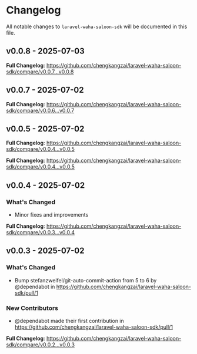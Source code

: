 # Changelog

All notable changes to `laravel-waha-saloon-sdk` will be documented in this file.

## v0.0.8 - 2025-07-03

**Full Changelog**: https://github.com/chengkangzai/laravel-waha-saloon-sdk/compare/v0.0.7...v0.0.8

## v0.0.7 - 2025-07-02

**Full Changelog**: https://github.com/chengkangzai/laravel-waha-saloon-sdk/compare/v0.0.6...v0.0.7

## v0.0.5 - 2025-07-02

**Full Changelog**: https://github.com/chengkangzai/laravel-waha-saloon-sdk/compare/v0.0.4...v0.0.5

**Full Changelog**: https://github.com/chengkangzai/laravel-waha-saloon-sdk/compare/v0.0.4...v0.0.5

## v0.0.4 - 2025-07-02

### What's Changed

- Minor fixes and improvements

**Full Changelog**: https://github.com/chengkangzai/laravel-waha-saloon-sdk/compare/v0.0.3...v0.0.4

## v0.0.3 - 2025-07-02

### What's Changed

* Bump stefanzweifel/git-auto-commit-action from 5 to 6 by @dependabot in https://github.com/chengkangzai/laravel-waha-saloon-sdk/pull/1

### New Contributors

* @dependabot made their first contribution in https://github.com/chengkangzai/laravel-waha-saloon-sdk/pull/1

**Full Changelog**: https://github.com/chengkangzai/laravel-waha-saloon-sdk/compare/v0.0.2...v0.0.3
